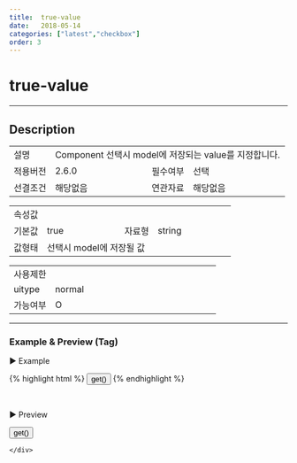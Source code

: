 ```yaml
---
title:  true-value
date:   2018-05-14
categories: ["latest","checkbox"]
order: 3
---
```


true-value
===

---

## Description

<table style="width:100%">
    <colgroup>
        <col width="15%"/>
        <col width="35%"/>
        <col width="15%"/>
        <col width="35%"/>
    </colgroup>
    <tr>
        <td class="tdTitle tdBg">설명</td>
        <td colspan="3">Component 선택시 model에 저장되는 value를 지정합니다.</td>
    </tr>
    <tr>
        <td class="tdTitle tdBg">적용버전</td>
        <td>2.6.0</td>
        <td class="tdTitle tdBg">필수여부</td>
        <td>선택</td>
    </tr>
    <tr>
        <td class="tdTitle tdBg">선결조건</td>
        <td>해당없음</td>
        <td class="tdTitle tdBg">연관자료</td>
        <td>해당없음</td>
    </tr>
</table>
<table style="width:100%">
    <colgroup>
        <col width="15%"/>
        <col width="35%"/>
        <col width="15%"/>
        <col width="35%"/>
    </colgroup>
    <tr>
        <td class="tdTitle tdBg tdCenter" colspan="4">속성값</td>
    </tr>
    <tr>
        <td class="tdTitle tdBg">기본값</td>
        <td>true</td>
        <td class="tdTitle tdBg">자료형</td>
        <td>string</td>
    </tr>
    <tr>
        <td class="tdTitle tdBg">값형태</td>
        <td colspan="3">선택시 model에 저장될 값</td>
    </tr>
</table>
<table style="width:100%">
    <colgroup>
        <col width="20%"/>
        <col width="20%"/>
        <col width="20%"/>
        <col width="20%"/>
        <col width="20%"/>
    </colgroup>
    <tr>
        <td class="tdTitle tdBg tdCenter" colspan="5">사용제한</td>
    </tr>
    <tr>
        <td class="tdTitle tdBg">uitype</td>
        <td class="tdCenter">normal</td>
        <td></td>
        <td></td>
        <td></td>
    </tr>
    <tr>
        <td class="tdTitle tdBg">가능여부</td>
        <td class="tdBlue tdCenter">O</td>
        <td></td>
        <td></td>
        <td></td>
    </tr>
</table>


---
### Example & Preview (Tag)

<sbux-tabs id="exTab1" name="exTab1" uitype="normal" title-target-id-array="exTab1_1" title-text-array="normal(고정형)">
</sbux-tabs>
<div class="tab-content">
    <div id="exTab1_1">

▶ Example

{% highlight html %}
<sbux-checkbox id="sbIdx1" name="sbTagNm.a" uitype="normal" true-value="TRUE"></sbux-checkbox>
<sbux-checkbox id="sbIdx2" name="sbTagNm.b" uitype="normal" true-value="참"></sbux-checkbox>
<sbux-checkbox id="sbIdx3" name="sbTagNm.c" uitype="normal" true-value="1"></sbux-checkbox>
<input type="button" value="get()" onclick="alert(JSON.stringify(SBUxMethod.get('sbTagNm')))">
{% endhighlight %}

<br>

▶ Preview

<sbux-checkbox id="sbIdx1" name="sbTagNm.a" uitype="normal" true-value="TRUE"></sbux-checkbox>
<sbux-checkbox id="sbIdx2" name="sbTagNm.b" uitype="normal" true-value="참"></sbux-checkbox>
<sbux-checkbox id="sbIdx3" name="sbTagNm.c" uitype="normal" true-value="1"></sbux-checkbox>
<input type="button" value="get()" onclick="alert(JSON.stringify(SBUxMethod.get('sbTagNm')))">

    </div>
</div>
